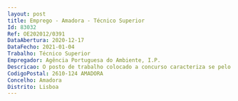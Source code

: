 ```yaml
--- 
layout: post
title: Emprego - Amadora - Técnico Superior
Id: 83032
Ref: OE202012/0391
DataAbertura: 2020-12-17
DataFecho: 2021-01-04
Trabalho: Técnico Superior
Empregador: Agência Portuguesa do Ambiente, I.P.
Descricao: O posto de trabalho colocado a concurso caracteriza se pelo exercício de funções na área das Alterações Climáticas – Vulnerabilidades, Impactos e Adaptação. Em particular, as funções englobam o acompanhamento das políticas e instrumentos relativos a avaliação de vulnerabilidades e impactos das alterações climáticas em Portugal e a definição e implementação de medidas de adaptação, em particular no âmbito da Estratégia Nacional de Adaptação às Alterações Climáticas (ENAAC 2020), do Programa de Ação para a Adaptação às Alterações Climáticas (P 3AC) e dos instrumentos financeiros que enquadram a implementação de medidas, nacionais, comunitárias e internacionais.
CodigoPostal: 2610-124 AMADORA
Concelho: Amadora
Distrito: Lisboa
--- 
```

